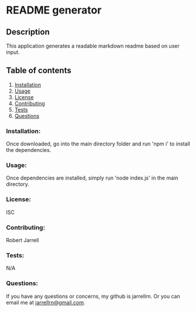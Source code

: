 # README generator

## Description
 This application generates a readable markdown readme based on user input.
## Table of contents
1. [Installation](#installation)
2. [Usage](#usage)
3. [License](#license)
4. [Contributing](#contributing)
5. [Tests](#tests)
6. [Questions](#questions)

### Installation: <a name="installation"></a>
 Once downloaded, go into the main directory folder and run 'npm i' to install the dependencies.
### Usage: <a name="usage"></a>
 Once dependencies are installed, simply run 'node index.js' in the main directory.
### License: <a name="license"></a>
 ISC
### Contributing: <a name="contributing"></a>
 Robert Jarrell
### Tests: <a name="tests"></a>
 N/A
### Questions: <a name="questions"></a>
If you have any questions or concerns, my github is jarrellrn. Or you can email me at jarrellrn@gmail.com.